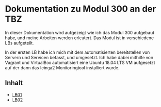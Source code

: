 # Dokumentation zu Modul 300 an der TBZ

In dieser Dokumentation wird aufgezeigt wie ich das Modul 300 aufgebaut habe, und meine Arbeiten werden erleutert. Das Modul ist in verschiedene LBs aufgeteilt.

In der ersten LB habe ich mich mit dem automatisierten bereitstellen von Servern und Servicen befasst, und umgesetzt. Ich habe dabei mithilfe von Vagrant und VirtualBox automatisiert eine Ubuntu 18.04 LTS VM aufgesetzt auf der dann das Icinga2 Monitoringtool installiert wurde.


## Inhalt
- [LB01](vagrant/LB01)
- [LB02](vagrant/LB02)